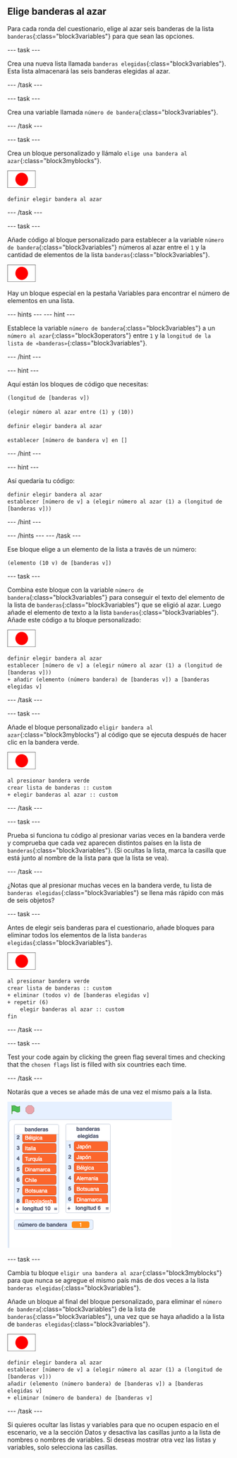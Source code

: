## Elige banderas al azar

Para cada ronda del cuestionario, elige al azar seis banderas de la lista `banderas`{:class="block3variables"} para que sean las opciones.

\--- task \---

Crea una nueva lista llamada `banderas elegidas`{:class="block3variables"}. Esta lista almacenará las seis banderas elegidas al azar.

\--- /task \---

\--- task \---

Crea una variable llamada `número de bandera`{:class="block3variables"}.

\--- /task \---

\--- task \---

Crea un bloque personalizado y llámalo `elige una bandera al azar`{:class="block3myblocks"}.

![Objeto bandera](images/flag-sprite.png)

```blocks3
definir elegir bandera al azar
```

\--- /task \---

\--- task \---

Añade código al bloque personalizado para establecer a la variable `número de bandera`{:class="block3variables"} números al azar entre el `1` y la cantidad de elementos de la lista `banderas`{:class="block3variables"}.

![Objeto bandera](images/flag-sprite.png)

Hay un bloque especial en la pestaña Variables para encontrar el número de elementos en una lista.

\--- hints \--- \--- hint \---

Establece la variable `número de bandera`{:class="block3variables"} a un `número al azar`{:class="block3operators"} entre `1` y la `longitud de la lista de «banderas»`{:class="block3variables"}.

\--- /hint \---

\--- hint \---

Aquí están los bloques de código que necesitas:

```blocks3
(longitud de [banderas v])

(elegir número al azar entre (1) y (10))

definir elegir bandera al azar

establecer [número de bandera v] en []
```

\--- /hint \---

\--- hint \---

Así quedaría tu código:

```blocks3
definir elegir bandera al azar
establecer [número de v] a (elegir número al azar (1) a (longitud de [banderas v]))
```

\--- /hint \---

\--- /hints \--- \--- /task \---

Ese bloque elige a un elemento de la lista a través de un número:

```blocks3
(elemento (10 v) de [banderas v])
```

\--- task \---

Combina este bloque con la variable `número de bandera`{:class="block3variables"} para conseguir el texto del elemento de la lista de `banderas`{:class="block3variables"} que se eligió al azar. Luego añade el elemento de texto a la lista `banderas`{:class="block3variables"}. Añade este código a tu bloque personalizado:

![Objeto bandera](images/flag-sprite.png)

```blocks3
definir elegir bandera al azar
establecer [número de v] a (elegir número al azar (1) a (longitud de [banderas v]))
+ añadir (elemento (número bandera) de [banderas v]) a [banderas elegidas v]
```

\--- /task \---

\--- task \---

Añade el bloque personalizado `eligir bandera al azar`{:class="block3myblocks"} al código que se ejecuta después de hacer clic en la bandera verde.

![Objeto bandera](images/flag-sprite.png)

```blocks3
al presionar bandera verde
crear lista de banderas :: custom
+ elegir banderas al azar :: custom
```

\--- /task \---

\--- task \---

Prueba si funciona tu código al presionar varias veces en la bandera verde y comprueba que cada vez aparecen distintos países en la lista de `banderas`{:class="block3variables"}. (Si ocultas la lista, marca la casilla que está junto al nombre de la lista para que la lista se vea).

\--- /task \---

¿Notas que al presionar muchas veces en la bandera verde, tu lista de `banderas elegidas`{:class="block3variables"} se llena más rápido con más de seis objetos?

\--- task \---

Antes de elegir seis banderas para el cuestionario, añade bloques para eliminar todos los elementos de la lista `banderas elegidas`{:class="block3variables"}.

![Objeto bandera](images/flag-sprite.png)

```blocks3
al presionar bandera verde
crear lista de banderas :: custom
+ eliminar (todos v) de [banderas elegidas v]
+ repetir (6)
    elegir banderas al azar :: custom
fin
```

\--- /task \---

\--- task \---

Test your code again by clicking the green flag several times and checking that the `chosen flags` list is filled with six countries each time.

\--- /task \---

Notarás que a veces se añade más de una vez el mismo país a la lista.

![Países duplicados](images/duplicate-countries.png)

\--- task \---

Cambia tu bloque `eligir una bandera al azar`{:class="block3myblocks"} para que nunca se agregue el mismo país más de dos veces a la lista `banderas elegidas`{:class="block3variables"}.

Añade un bloque al final del bloque personalizado, para eliminar el `número de bandera`{:class="block3variables"} de la lista de `banderas`{:class="block3variables"}, una vez que se haya añadido a la lista de `banderas elegidas`{:class="block3variables"}.

![Objeto bandera](images/flag-sprite.png)

```blocks3
definir elegir bandera al azar
establecer [número de v] a (elegir número al azar (1) a (longitud de [banderas v]))
añadir (elemento (número bandera) de [banderas v]) a [banderas elegidas v]
+ eliminar (número de bandera) de [banderas v]
```

\--- /task \---

Si quieres ocultar las listas y variables para que no ocupen espacio en el escenario, ve a la sección Datos y desactiva las casillas junto a la lista de nombres o nombres de variables. Si deseas mostrar otra vez las listas y variables, solo selecciona las casillas.